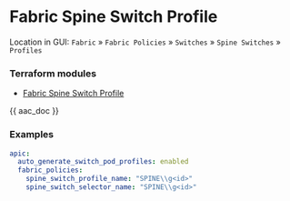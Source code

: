 # Fabric Spine Switch Profile

Location in GUI:
`Fabric` » `Fabric Policies` » `Switches` » `Spine Switches` » `Profiles`

### Terraform modules

* [Fabric Spine Switch Profile](https://registry.terraform.io/modules/netascode/fabric-spine-switch-profile/aci/latest)

{{ aac_doc }}
### Examples

```yaml
apic:
  auto_generate_switch_pod_profiles: enabled
  fabric_policies:
    spine_switch_profile_name: "SPINE\\g<id>"
    spine_switch_selector_name: "SPINE\\g<id>"
```

